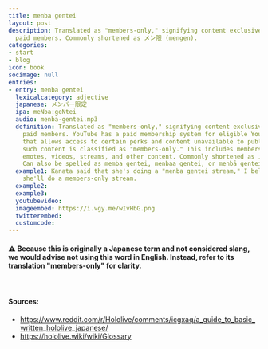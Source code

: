 ```yaml
---
title: menba gentei
layout: post
description: Translated as "members-only," signifying content exclusive to the VTuber's
  paid members. Commonly shortened as メン限 (mengen).
categories:
- start
- blog
icon: book
socimage: null
entries:
- entry: menba gentei
  lexicalcategory: adjective
  japanese: メンバー限定
  ipa: meNbaːgeNtei
  audio: menba-gentei.mp3
  definition: Translated as "members-only," signifying content exclusive to the VTuber's
    paid members. YouTube has a paid membership system for eligible YouTube channels
    that allows access to certain perks and content unavailable to public viewers;
    such content is classified as "members-only." This includes members-only messages,
    emotes, videos, streams, and other content. Commonly shortened as メン限 (mengen).
    Can also be spelled as memba gentei, menbaa gentei, or menbā gentei.
  example1: Kanata said that she's doing a "menba gentei stream," I believe that means
    she'll do a members-only stream.
  example2: 
  example3: 
  youtubevideo: 
  imageembed: https://i.vgy.me/wIvHbG.png
  twitterembed: 
  customcode:
---
```


#### ⚠ Because this is originally a Japanese term and not considered slang, we would advise not using this word in English. Instead, refer to its translation "members-only" for clarity.
<br />

#### Sources:
- <https://www.reddit.com/r/Hololive/comments/icgxaq/a_guide_to_basic_written_hololive_japanese/>
- <https://hololive.wiki/wiki/Glossary>
